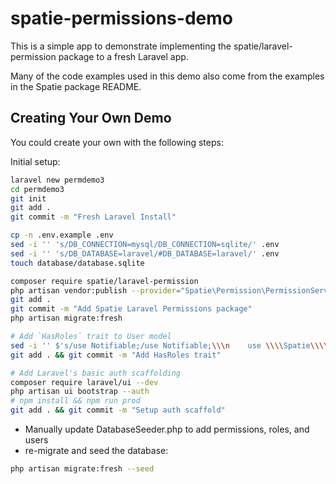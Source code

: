 # spatie-permissions-demo

This is a simple app to demonstrate implementing the spatie/laravel-permission package to a fresh Laravel app.

Many of the code examples used in this demo also come from the examples in the Spatie package README.


## Creating Your Own Demo
You could create your own  with the following steps:

Initial setup:

```sh
laravel new permdemo3
cd permdemo3
git init
git add .
git commit -m "Fresh Laravel Install"

cp -n .env.example .env
sed -i '' 's/DB_CONNECTION=mysql/DB_CONNECTION=sqlite/' .env
sed -i '' 's/DB_DATABASE=laravel/#DB_DATABASE=laravel/' .env
touch database/database.sqlite

composer require spatie/laravel-permission
php artisan vendor:publish --provider="Spatie\Permission\PermissionServiceProvider"
git add .
git commit -m "Add Spatie Laravel Permissions package"
php artisan migrate:fresh

# Add `HasRoles` trait to User model
sed -i '' $'s/use Notifiable;/use Notifiable;\\\n    use \\\\Spatie\\\\Permission\\\\Traits\\\\HasRoles;/' app/User.php
git add . && git commit -m "Add HasRoles trait"

# Add Laravel's basic auth scaffolding
composer require laravel/ui --dev
php artisan ui bootstrap --auth
# npm install && npm run prod
git add . && git commit -m "Setup auth scaffold"
```

- Manually update DatabaseSeeder.php to add permissions, roles, and users
- re-migrate and seed the database:
```sh
php artisan migrate:fresh --seed
```


